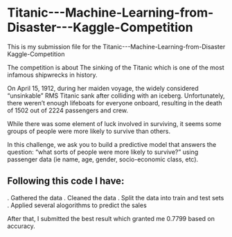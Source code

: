# Titanic---Machine-Learning-from-Disaster---Kaggle-Competition

This is my submission file for the Titanic---Machine-Learning-from-Disaster Kaggle-Competition

The competition is about The sinking of the Titanic which is one of the most infamous shipwrecks in history.

On April 15, 1912, during her maiden voyage, the widely considered “unsinkable” RMS Titanic sank after colliding with an iceberg. Unfortunately, there weren’t enough lifeboats for everyone onboard, resulting in the death of 1502 out of 2224 passengers and crew.

While there was some element of luck involved in surviving, it seems some groups of people were more likely to survive than others.

In this challenge, we ask you to build a predictive model that answers the question: “what sorts of people were more likely to survive?” using passenger data (ie name, age, gender, socio-economic class, etc).

## Following this code I have:
. Gathered the data
. Cleaned the data 
. Split the data into train and test sets
. Applied several alogorithms to predict the sales
  
After that, I submitted the best result which granted me 0.7799 based on accuracy.
